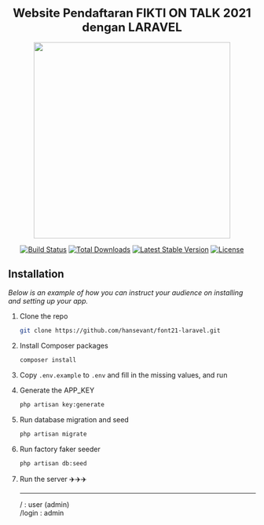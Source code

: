 <h1 align="center" style="font-size:24px;">Website Pendaftaran FIKTI ON TALK 2021 dengan LARAVEL</h1>

<p align="center"><a href="https://laravel.com" target="_blank"><img src="https://raw.githubusercontent.com/laravel/art/master/logo-lockup/5%20SVG/2%20CMYK/1%20Full%20Color/laravel-logolockup-cmyk-red.svg" width="400"></a></p>

<p align="center">
<a href="https://travis-ci.org/laravel/framework"><img src="https://travis-ci.org/laravel/framework.svg" alt="Build Status"></a>
<a href="https://packagist.org/packages/laravel/framework"><img src="https://img.shields.io/packagist/dt/laravel/framework" alt="Total Downloads"></a>
<a href="https://packagist.org/packages/laravel/framework"><img src="https://img.shields.io/packagist/v/laravel/framework" alt="Latest Stable Version"></a>
<a href="https://packagist.org/packages/laravel/framework"><img src="https://img.shields.io/packagist/l/laravel/framework" alt="License"></a>
</p>

## Installation

_Below is an example of how you can instruct your audience on installing and setting up your app._

1. Clone the repo

    ```sh
    git clone https://github.com/hansevant/font21-laravel.git
    ```

2. Install Composer packages

    ```sh
    composer install
    ```

3. Copy `.env.example` to `.env` and fill in the missing values, and run

4. Generate the APP_KEY

    ```sh
    php artisan key:generate
    ```

4. Run database migration and seed

    ```sh
    php artisan migrate
    ```

5. Run factory faker seeder

    ```sh
    php artisan db:seed
    ```

6. Run the server
   ✈️✈️✈️
   ____
   / : user (admin) <br>
   /login : admin
